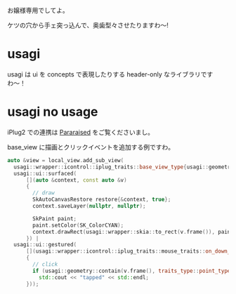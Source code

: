 お嬢様専用でしてよ。

ケツの穴から手ェ突っ込んで、奥歯型々させたりますわ〜!

# usagi
usagi は ui を concepts で表現したりする header-only なライブラリですわ〜！

# usagi no usage
iPlug2 での連携は [Pararaised](https://github.com/SachiSakurane/Pararaised) をご覧くださいまし。

base_view に描画とクリックイベントを追加する例ですわ。
```C++
auto &view = local_view.add_sub_view(
  usagi::wrapper::icontrol::iplug_traits::base_view_type{usagi::geometry::padding(local_view.frame(), 16.f)} |
  usagi::ui::surfaced(
      [](auto &context, const auto &v)
      {
        // draw
        SkAutoCanvasRestore restore{&context, true};
        context.saveLayer(nullptr, nullptr);

        SkPaint paint;
        paint.setColor(SK_ColorCYAN);
        context.drawRect(usagi::wrapper::skia::to_rect(v.frame()), paint);
      }) |
  usagi::ui::gestured(
      [](usagi::wrapper::icontrol::iplug_traits::mouse_traits::on_down_type mouse, auto &v)
      {
        // click
        if (usagi::geometry::contain(v.frame(), traits_type::point_type{mouse.x, mouse.y}))
          std::cout << "tapped" << std::endl;
      }));
```
